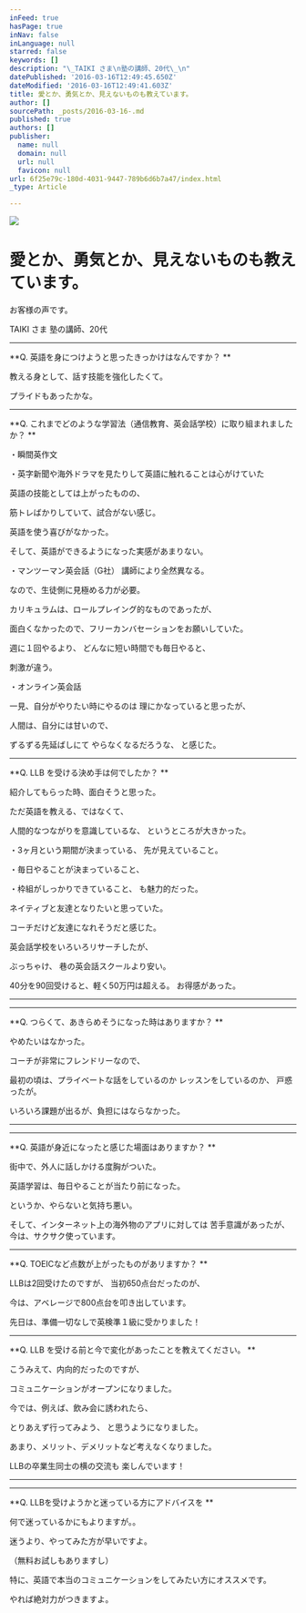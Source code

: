 ```yaml
---
inFeed: true
hasPage: true
inNav: false
inLanguage: null
starred: false
keywords: []
description: "\_TAIKI さま\n塾の講師、20代\_\n"
datePublished: '2016-03-16T12:49:45.650Z'
dateModified: '2016-03-16T12:49:41.603Z'
title: 愛とか、勇気とか、見えないものも教えています。
author: []
sourcePath: _posts/2016-03-16-.md
published: true
authors: []
publisher:
  name: null
  domain: null
  url: null
  favicon: null
url: 6f25e79c-180d-4031-9447-789b6d6b7a47/index.html
_type: Article

---
```

![](https://the-grid-user-content.s3-us-west-2.amazonaws.com/51be9d82-cc5e-4704-a228-7fd9e693ffee.jpg)

# 愛とか、勇気とか、見えないものも教えています。

お客様の声です。 

TAIKI さま
塾の講師、20代 

****

**Q. 英語を身につけようと思ったきっかけはなんですか？ 
**

教える身として、話す技能を強化したくて。 

プライドもあったかな。

****

**Q. これまでどのような学習法（通信教育、英会話学校）に取り組まれましたか？ 
**

・瞬間英作文 

・英字新聞や海外ドラマを見たりして英語に触れることは心がけていた 

英語の技能としては上がったものの、 

筋トレばかりしていて、試合がない感じ。

英語を使う喜びがなかった。 

そして、英語ができるようになった実感があまりない。 

・マンツーマン英会話（G社）
講師により全然異なる。 

なので、生徒側に見極める力が必要。 

カリキュラムは、ロールプレイング的なものであったが、

面白くなかったので、フリーカンバセーションをお願いしていた。 

週に１回やるより、
どんなに短い時間でも毎日やると、

刺激が違う。 

・オンライン英会話 

一見、自分がやりたい時にやるのは
理にかなっていると思ったが、

人間は、自分には甘いので、 

ずるずる先延ばしにて
やらなくなるだろうな、
と感じた。

****

**Q. LLB を受ける決め手は何でしたか？ 
**

紹介してもらった時、面白そうと思った。 

ただ英語を教える、ではなくて、 

人間的なつながりを意識しているな、
というところが大きかった。 

・3ヶ月という期間が決まっている、
先が見えていること。 

・毎日やることが決まっていること、 

・枠組がしっかりできていること、
も魅力的だった。 

ネイティブと友達となりたいと思っていた。 

コーチだけど友達になれそうだと感じた。 

英会話学校をいろいろリサーチしたが、 

ぶっちゃけ、
巷の英会話スクールより安い。 

40分を90回受けると、軽く50万円は超える。
お得感があった。 

****

****

**Q. つらくて、あきらめそうになった時はありますか？ 
**

やめたいはなかった。 

コーチが非常にフレンドリーなので、 

最初の頃は、プライベートな話をしているのか
レッスンをしているのか、
戸惑ったが。 

いろいろ課題が出るが、負担にはならなかった。

****

****

**Q. 英語が身近になったと感じた場面はありますか？ **

街中で、外人に話しかける度胸がついた。 

英語学習は、毎日やることが当たり前になった。 

というか、やらないと気持ち悪い。 

そして、インターネット上の海外物のアプリに対しては
苦手意識があったが、
今は、サクサク使っています。 

****

**Q. TOEICなど点数が上がったものがあリますか？ 
**

LLBは2回受けたのですが、
当初650点台だったのが、 

今は、アベレージで800点台を叩き出しています。 

先日は、準備一切なしで英検準１級に受かりました！ 

****

**Q. LLB を受ける前と今で変化があったことを教えてください。 
**

こうみえて、内向的だったのですが、 

コミュニケーションがオープンになりました。 

今では、例えば、飲み会に誘われたら、 

とりあえず行ってみよう、
と思うようになりました。 

あまり、メリット、デメリットなど考えなくなりました。 

LLBの卒業生同士の横の交流も
楽しんでいます！ 

****

****

**Q. LLBを受けようかと迷っている方にアドバイスを 
**

何で迷っているかにもよりますが。。 

迷うより、やってみた方が早いですよ。 

（無料お試しもありますし）

特に、英語で本当のコミュニケーションをしてみたい方にオススメです。 

やれば絶対力がつきますよ。